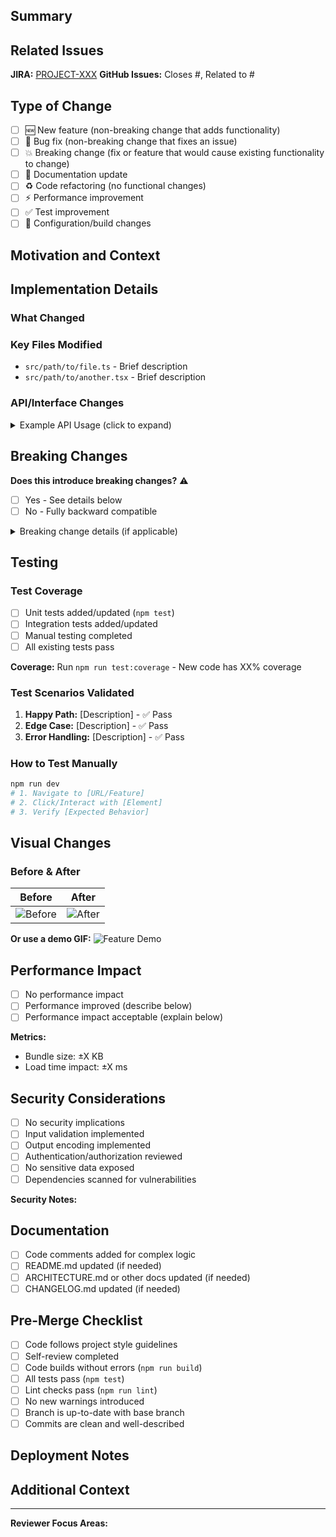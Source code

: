 ## Summary
<!-- Brief description (2-3 sentences) of what this PR accomplishes -->

## Related Issues
**JIRA:** [PROJECT-XXX](https://your-company.atlassian.net/browse/PROJECT-XXX)
**GitHub Issues:** Closes #, Related to #

## Type of Change
- [ ] 🆕 New feature (non-breaking change that adds functionality)
- [ ] 🐛 Bug fix (non-breaking change that fixes an issue)
- [ ] 💥 Breaking change (fix or feature that would cause existing functionality to change)
- [ ] 📝 Documentation update
- [ ] ♻️ Code refactoring (no functional changes)
- [ ] ⚡ Performance improvement
- [ ] ✅ Test improvement
- [ ] 🔧 Configuration/build changes

## Motivation and Context
<!-- Why is this change needed? What problem does it solve? -->
<!-- Link to any relevant discussions, RFCs, or design documents -->

## Implementation Details

### What Changed
<!-- High-level overview of the implementation approach -->

### Key Files Modified
<!-- List the most important files changed and why -->
- `src/path/to/file.ts` - Brief description
- `src/path/to/another.tsx` - Brief description

### API/Interface Changes
<!-- List any new or modified APIs, types, or interfaces -->
<!-- Include code examples for complex changes -->

<details>
<summary>Example API Usage (click to expand)</summary>

```typescript
// Example code showing the new API usage
```

</details>

## Breaking Changes
**Does this introduce breaking changes?** ⚠️
- [ ] Yes - See details below
- [ ] No - Fully backward compatible

<details>
<summary>Breaking change details (if applicable)</summary>

**What's Breaking:**
<!-- Describe the breaking change -->

**Migration Guide:**
```typescript
// Before
// ...

// After
// ...
```

</details>

## Testing

### Test Coverage
- [ ] Unit tests added/updated (`npm test`)
- [ ] Integration tests added/updated
- [ ] Manual testing completed
- [ ] All existing tests pass

**Coverage:** Run `npm run test:coverage` - New code has XX% coverage

### Test Scenarios Validated
1. **Happy Path:** [Description] - ✅ Pass
2. **Edge Case:** [Description] - ✅ Pass
3. **Error Handling:** [Description] - ✅ Pass

### How to Test Manually
```bash
npm run dev
# 1. Navigate to [URL/Feature]
# 2. Click/Interact with [Element]
# 3. Verify [Expected Behavior]
```

## Visual Changes
<!-- Include screenshots/GIFs/videos for any UI changes -->
<!-- Delete this section if not applicable -->

### Before & After

| Before | After |
|--------|-------|
| ![Before](url) | ![After](url) |

**Or use a demo GIF:**
![Feature Demo](url-to-gif)

## Performance Impact
- [ ] No performance impact
- [ ] Performance improved (describe below)
- [ ] Performance impact acceptable (explain below)

**Metrics:**
<!-- If applicable: bundle size changes, load time changes, etc. -->
- Bundle size: ±X KB
- Load time impact: ±X ms

## Security Considerations
- [ ] No security implications
- [ ] Input validation implemented
- [ ] Output encoding implemented
- [ ] Authentication/authorization reviewed
- [ ] No sensitive data exposed
- [ ] Dependencies scanned for vulnerabilities

**Security Notes:**
<!-- Describe any security-relevant changes or considerations -->

## Documentation
- [ ] Code comments added for complex logic
- [ ] README.md updated (if needed)
- [ ] ARCHITECTURE.md or other docs updated (if needed)
- [ ] CHANGELOG.md updated (if needed)

## Pre-Merge Checklist
- [ ] Code follows project style guidelines
- [ ] Self-review completed
- [ ] Code builds without errors (`npm run build`)
- [ ] All tests pass (`npm test`)
- [ ] Lint checks pass (`npm run lint`)
- [ ] No new warnings introduced
- [ ] Branch is up-to-date with base branch
- [ ] Commits are clean and well-described

## Deployment Notes
<!-- Any special deployment considerations, feature flags, environment variables, etc. -->
<!-- Delete this section if not applicable -->

## Additional Context
<!-- Add any other context, related PRs, future work, technical debt, etc. -->

---

**Reviewer Focus Areas:**
<!-- Optional: Guide reviewers on what to pay special attention to -->
